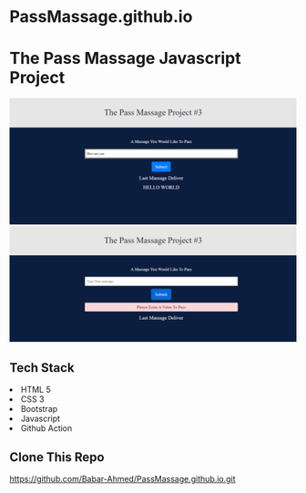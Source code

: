 # PassMassage.github.io


# The Pass Massage Javascript Project
<img src="img/ss1.png">

<img src="img/ss2.png">

## Tech Stack 
<li>HTML 5</li>
<li>CSS 3</li>
<li>Bootstrap</li>
<li>Javascript </li>
<li>Github Action</li>


## Clone This Repo
https://github.com/Babar-Ahmed/PassMassage.github.io.git


